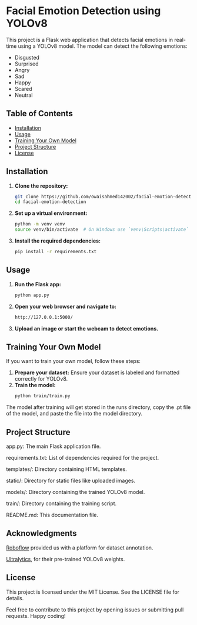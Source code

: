 # Facial Emotion Detection using YOLOv8

This project is a Flask web application that detects facial emotions in real-time using a YOLOv8 model. The model can detect the following emotions:
- Disgusted
- Surprised
- Angry
- Sad
- Happy
- Scared
- Neutral

## Table of Contents
- [Installation](#installation)
- [Usage](#usage)
- [Training Your Own Model](#training-your-own-model)
- [Project Structure](#project-structure)
- [License](#license)

## Installation

1. **Clone the repository:**
   ```bash
   git clone https://github.com/owaisahmed142002/facial-emotion-detection.git
   cd facial-emotion-detection
   ```

2. **Set up a virtual environment:**
   ```bash
   python -m venv venv
   source venv/bin/activate  # On Windows use `venv\Scripts\activate`
   ```
3. **Install the required dependencies:**
   ```bash
   pip install -r requirements.txt
   ```
## Usage

1. **Run the Flask app:**
   ```bash
   python app.py
   ```
2. **Open your web browser and navigate to:**
   ```bash
   http://127.0.0.1:5000/
   ```
3. **Upload an image or start the webcam to detect emotions.**
   
## Training Your Own Model

If you want to train your own model, follow these steps:
1. **Prepare your dataset:**
Ensure your dataset is labeled and formatted correctly for YOLOv8.
2. **Train the model:**
   ```bash
   python train/train.py
   ```
The model after training will get stored in the runs directory, copy the .pt file of the model, and paste the file into the model directory.

## Project Structure

app.py: The main Flask application file.

requirements.txt: List of dependencies required for the project.

templates/: Directory containing HTML templates.

static/: Directory for static files like uploaded images.

models/: Directory containing the trained YOLOv8 model.

train/: Directory containing the training script.

README.md: This documentation file.

## Acknowledgments
[Roboflow](https://roboflow.com/) provided us with a platform for dataset annotation.

[Ultralytics](https://github.com/ultralytics), for their pre-trained YOLOv8 weights.

## License
This project is licensed under the MIT License. See the LICENSE file for details.

Feel free to contribute to this project by opening issues or submitting pull requests. Happy coding!
